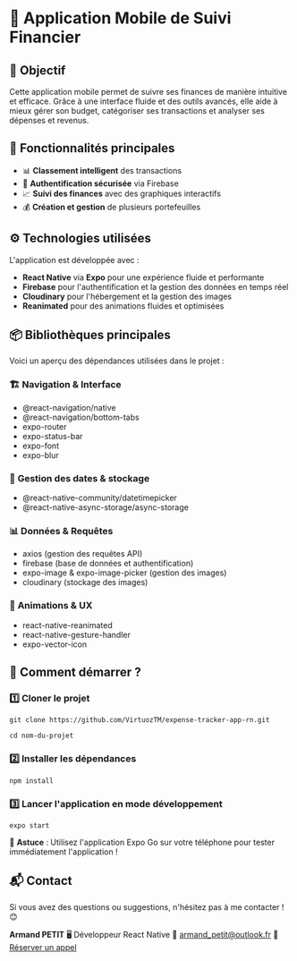 # 📱 Application Mobile de Suivi Financier

## 📌 Objectif

Cette application mobile permet de suivre ses finances de manière intuitive et efficace. Grâce à une interface fluide et des outils avancés, elle aide à mieux gérer son budget, catégoriser ses transactions et analyser ses dépenses et revenus.

## 🎯 Fonctionnalités principales

- 📊 **Classement intelligent** des transactions
- 🔐 **Authentification sécurisée** via Firebase
- 📈 **Suivi des finances** avec des graphiques interactifs
- 💰 **Création et gestion** de plusieurs portefeuilles

## ⚙️ Technologies utilisées

L'application est développée avec :

- **React Native** via **Expo** pour une expérience fluide et performante
- **Firebase** pour l'authentification et la gestion des données en temps réel
- **Cloudinary** pour l'hébergement et la gestion des images
- **Reanimated** pour des animations fluides et optimisées

## 📦 Bibliothèques principales

Voici un aperçu des dépendances utilisées dans le projet :

### 🏗️ **Navigation & Interface**

- @react-navigation/native
- @react-navigation/bottom-tabs
- expo-router
- expo-status-bar
- expo-font
- expo-blur

### 📅 **Gestion des dates & stockage**

- @react-native-community/datetimepicker
- @react-native-async-storage/async-storage

### 📊 **Données & Requêtes**

- axios (gestion des requêtes API)
- firebase (base de données et authentification)
- expo-image & expo-image-picker (gestion des images)
- cloudinary (stockage des images)

### 🎨 **Animations & UX**

- react-native-reanimated
- react-native-gesture-handler
- expo-vector-icon

## 🚀 Comment démarrer ?

### 1️⃣ Cloner le projet

`git clone https://github.com/VirtuozTM/expense-tracker-app-rn.git`

`cd nom-du-projet`

### 2️⃣ Installer les dépendances

`npm install`

### 3️⃣ Lancer l'application en mode développement

`expo start`

📌 **Astuce** : Utilisez l'application Expo Go sur votre téléphone pour tester immédiatement l'application !

## 📬 Contact

Si vous avez des questions ou suggestions, n'hésitez pas à me contacter ! 😊

**Armand PETIT**
🖥️ Développeur React Native
📧 [armand_petit@outlook.fr](mailto:armand_petit@outlook.fr)
📅 [Réserver un appel](https://calendly.com/armand_petit/30min)
